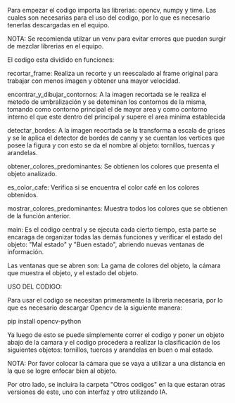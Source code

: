 Para empezar el codigo importa las librerias: opencv, numpy y time. Las cuales son necesarias para el uso del codigo, por lo que es necesario tenerlas descargadas en el equipo.

NOTA: Se recomienda utilzar un venv para evitar errores que puedan surgir de mezclar librerias en el equipo.

El codigo esta dividido en funciones:

recortar_frame: Realiza un recorte y un reescalado al frame original para trabajar con menos imagen y obtener una mayor velocidad.

encontrar_y_dibujar_contornos:  A la imagen recortada se le realiza el metodo de umbralización y se deteminan los contornos de la misma, tomando como contorno principal el de mayor area y como contorno interno el que este dentro del principal y supere el area minima establecida

detectar_bordes: A la imagen reocrtada se la transforma a escala de grises y se le aplica el detector de bordes de canny y se cuentan los vertices que posee la figura y con esto se da el nombre al objeto: tornillos, tuercas y arandelas.

obtener_colores_predominantes: Se obtienen los colores que presenta el objeto analizado.

es_color_cafe: Verifica si se encuentra el color café en los colores obtenidos.

mostrar_colores_predominantes: Muestra todos los colores que se obtienen de la función anterior.

main: Es el codigo central y se ejecuta cada cierto tiempo, esta parte se encaraga de organizar todas las demás funciones y verificar el estado del objeto: "Mal estado" y "Buen estado", abriendo nuevas ventanas de información.

Las ventanas que se abren son: La gama de colores del objeto, la cámara que muestra el objeto, y el estado del objeto.

USO DEL CODIGO:

Para usar el codigo se necesitan primeramente la libreria necesaria, por lo que es necesario descargar Opencv de la siguiente manera:

pip install opencv-python

Ya luego de esto se puede simplemente correr el codigo y poner un objeto abajo de la camara y el codigo procedera a realizar la clasificación de los siguientes objetos: tornillos, tuercas y arandelas en buen o mal estado.

NOTA: Por favor colocar la cámara que se vaya a utilizar a una distancia en la que se logre enfocar bien al objeto.

Por otro lado, se incluira la carpeta "Otros codigos" en la que estaran otras versiones de este, uno con interfaz y otro utilizando IA.
